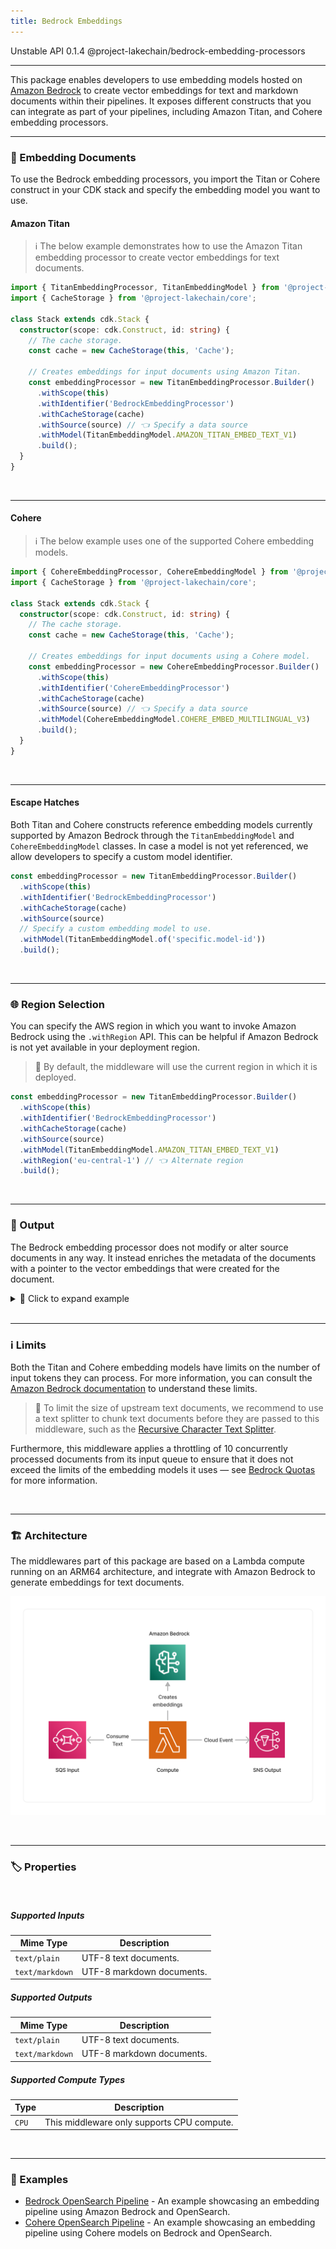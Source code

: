 ```yaml
---
title: Bedrock Embeddings
---
```


<span title="Label: Pro" data-view-component="true" class="Label Label--api text-uppercase">
  Unstable API
</span>
<span title="Label: Pro" data-view-component="true" class="Label Label--version text-uppercase">
  0.1.4
</span>
<span title="Label: Pro" data-view-component="true" class="Label Label--package">
  @project-lakechain/bedrock-embedding-processors
</span>
<br>

---

This package enables developers to use embedding models hosted on [Amazon Bedrock](https://docs.aws.amazon.com/bedrock/latest/userguide/what-is-bedrock.html) to create vector embeddings for text and markdown documents within their pipelines. It exposes different constructs that you can integrate as part of your pipelines, including Amazon Titan, and Cohere embedding processors.

---

### 📝 Embedding Documents

To use the Bedrock embedding processors, you import the Titan or Cohere construct in your CDK stack and specify the embedding model you want to use.

#### Amazon Titan

> ℹ️ The below example demonstrates how to use the Amazon Titan embedding processor to create vector embeddings for text documents.

```typescript
import { TitanEmbeddingProcessor, TitanEmbeddingModel } from '@project-lakechain/bedrock-embedding-processors';
import { CacheStorage } from '@project-lakechain/core';

class Stack extends cdk.Stack {
  constructor(scope: cdk.Construct, id: string) {
    // The cache storage.
    const cache = new CacheStorage(this, 'Cache');

    // Creates embeddings for input documents using Amazon Titan.
    const embeddingProcessor = new TitanEmbeddingProcessor.Builder()
      .withScope(this)
      .withIdentifier('BedrockEmbeddingProcessor')
      .withCacheStorage(cache)
      .withSource(source) // 👈 Specify a data source
      .withModel(TitanEmbeddingModel.AMAZON_TITAN_EMBED_TEXT_V1)
      .build();
  }
}
```

<br>

---

#### Cohere

> ℹ️ The below example uses one of the supported Cohere embedding models.

```typescript
import { CohereEmbeddingProcessor, CohereEmbeddingModel } from '@project-lakechain/bedrock-embedding-processors';
import { CacheStorage } from '@project-lakechain/core';

class Stack extends cdk.Stack {
  constructor(scope: cdk.Construct, id: string) {
    // The cache storage.
    const cache = new CacheStorage(this, 'Cache');

    // Creates embeddings for input documents using a Cohere model.
    const embeddingProcessor = new CohereEmbeddingProcessor.Builder()
      .withScope(this)
      .withIdentifier('CohereEmbeddingProcessor')
      .withCacheStorage(cache)
      .withSource(source) // 👈 Specify a data source
      .withModel(CohereEmbeddingModel.COHERE_EMBED_MULTILINGUAL_V3)
      .build();
  }
}
```

<br>

---

#### Escape Hatches

Both Titan and Cohere constructs reference embedding models currently supported by Amazon Bedrock through the `TitanEmbeddingModel` and `CohereEmbeddingModel` classes. In case a model is not yet referenced, we allow developers to specify a custom model identifier.

```typescript
const embeddingProcessor = new TitanEmbeddingProcessor.Builder()
  .withScope(this)
  .withIdentifier('BedrockEmbeddingProcessor')
  .withCacheStorage(cache)
  .withSource(source)
  // Specify a custom embedding model to use.
  .withModel(TitanEmbeddingModel.of('specific.model-id'))
  .build();
```

<br>

---

### 🌐 Region Selection

You can specify the AWS region in which you want to invoke Amazon Bedrock using the `.withRegion` API. This can be helpful if Amazon Bedrock is not yet available in your deployment region.

> 💁 By default, the middleware will use the current region in which it is deployed.

```typescript
const embeddingProcessor = new TitanEmbeddingProcessor.Builder()
  .withScope(this)
  .withIdentifier('BedrockEmbeddingProcessor')
  .withCacheStorage(cache)
  .withSource(source)
  .withModel(TitanEmbeddingModel.AMAZON_TITAN_EMBED_TEXT_V1)
  .withRegion('eu-central-1') // 👈 Alternate region
  .build();
```

<br>

---

### 📄 Output

The Bedrock embedding processor does not modify or alter source documents in any way. It instead enriches the metadata of the documents with a pointer to the vector embeddings that were created for the document.

<details>
  <summary>💁 Click to expand example</summary>

  ```json
  {
    "specversion": "1.0",
    "id": "1780d5de-fd6f-4530-98d7-82ebee85ea39",
    "type": "document-created",
    "time": "2023-10-22T13:19:10.657Z",
    "data": {
        "chainId": "6ebf76e4-f70c-440c-98f9-3e3e7eb34c79",
        "source": {
            "url": "s3://bucket/document.txt",
            "type": "text/plain",
            "size": 245328,
            "etag": "1243cbd6cf145453c8b5519a2ada4779"
        },
        "document": {
            "url": "s3://bucket/document.txt",
            "type": "text/plain",
            "size": 245328,
            "etag": "1243cbd6cf145453c8b5519a2ada4779"
        },
        "metadata": {
          "properties": {
            "kind": "text",
            "attrs": {
              "embeddings": {
                "vectors": "s3://cache-storage/bedrock-embedding-processor/45a42b35c3225085.json",
                "model": "amazon.titan-embed-text-v1",
                "dimensions": 1536
            }
          }
        }
    }
  }
  ```

</details>

<br>

---

### ℹ️ Limits

Both the Titan and Cohere embedding models have limits on the number of input tokens they can process. For more information, you can consult the [Amazon Bedrock documentation](https://docs.aws.amazon.com/bedrock/latest/userguide/limits.html) to understand these limits.

> 💁 To limit the size of upstream text documents, we recommend to use a text splitter to chunk text documents before they are passed to this middleware, such as the [Recursive Character Text Splitter](/text-splitters/recursive-character-text-splitter).

Furthermore, this middleware applies a throttling of 10 concurrently processed documents from its input queue to ensure that it does not exceed the limits of the embedding models it uses — see [Bedrock Quotas](https://docs.aws.amazon.com/bedrock/latest/userguide/quotas.html) for more information.

<br>

---

### 🏗️ Architecture

The middlewares part of this package are based on a Lambda compute running on an ARM64 architecture, and integrate with Amazon Bedrock to generate embeddings for text documents.

![Architecture](../../../assets/bedrock-embedding-processors-architecture.png)

<br>

---

### 🏷️ Properties

<br>

##### Supported Inputs

|  Mime Type  | Description |
| ----------- | ----------- |
| `text/plain` | UTF-8 text documents. |
| `text/markdown` | UTF-8 markdown documents. |

##### Supported Outputs

|  Mime Type  | Description |
| ----------- | ----------- |
| `text/plain` | UTF-8 text documents. |
| `text/markdown` | UTF-8 markdown documents. |

##### Supported Compute Types

| Type  | Description |
| ----- | ----------- |
| `CPU` | This middleware only supports CPU compute. |

<br>

---

### 📖 Examples

- [Bedrock OpenSearch Pipeline](https://github.com/awslabs/project-lakechain/tree/main/examples/simple-pipelines/embedding-pipelines/bedrock-opensearch-pipeline) - An example showcasing an embedding pipeline using Amazon Bedrock and OpenSearch.
- [Cohere OpenSearch Pipeline](https://github.com/awslabs/project-lakechain/tree/main/examples/simple-pipelines/embedding-pipelines/cohere-opensearch-pipeline) - An example showcasing an embedding pipeline using Cohere models on Bedrock and OpenSearch.

